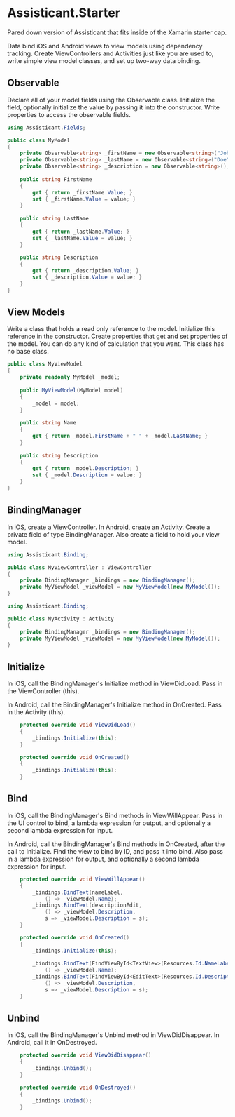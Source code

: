 Assisticant.Starter
===================

Pared down version of Assisticant that fits inside of the Xamarin starter cap.

Data bind iOS and Android views to view models using dependency tracking. Create ViewControllers and Activities
just like you are used to, write simple view model classes, and set up two-way data binding.

## Observable

Declare all of your model fields using the Observable<T> class. Initialize the field, optionally initialize the value
by passing it into the constructor. Write properties to access the observable fields.

```c#
using Assisticant.Fields;

public class MyModel
{
    private Observable<string> _firstName = new Observable<string>("John");
    private Observable<string> _lastName = new Observable<string>("Doe");
    private Observable<string> _description = new Observable<string>();
    
    public string FirstName
    {
        get { return _firstName.Value; }
        set { _firstName.Value = value; }
    }
    
    public string LastName
    {
        get { return _lastName.Value; }
        set { _lastName.Value = value; }
    }
    
    public string Description
    {
        get { return _description.Value; }
        set { _description.Value = value; }
    }
}
```

## View Models

Write a class that holds a read only reference to the model. Initialize this reference in the constructor. Create properties
that get and set properties of the model. You can do any kind of calculation that you want. This class has no base class.

```c#
public class MyViewModel
{
    private readonly MyModel _model;
    
    public MyViewModel(MyModel model)
    {
        _model = model;
    }
    
    public string Name
    {
        get { return _model.FirstName + " " + _model.LastName; }
    }
    
    public string Description
    {
        get { return _model.Description; }
        set { _model.Description = value; }
    }
}
```

## BindingManager

In iOS, create a ViewController. In Android, create an Activity. Create a private field of type BindingManager. Also create
a field to hold your view model.

```c#
using Assisticant.Binding;

public class MyViewController : ViewController
{
    private BindingManager _bindings = new BindingManager();
    private MyViewModel _viewModel = new MyViewModel(new MyModel());
}
```

```c#
using Assisticant.Binding;

public class MyActivity : Activity
{
    private BindingManager _bindings = new BindingManager();
    private MyViewModel _viewModel = new MyViewModel(new MyModel());
}
```

## Initialize

In iOS, call the BindingManager's Initialize method in ViewDidLoad. Pass in the ViewController (this).

In Android, call the BindingManager's Initialize method in OnCreated. Pass in the Activity (this).

```c#
    protected override void ViewDidLoad()
    {
        _bindings.Initialize(this);
    }
```

```c#
    protected override void OnCreated()
    {
        _bindings.Initialize(this);
    }
```

## Bind

In iOS, call the BindingManager's Bind methods in ViewWillAppear. Pass in the UI control to bind, a lambda expression
for output, and optionally a second lambda expression for input.

In Android, call the BindingManager's Bind methods in OnCreated, after the call to Initialize. Find the view to bind by
ID, and pass it into bind. Also pass in a lambda expression for output, and optionally a second lambda expression for input.

```c#
    protected override void ViewWillAppear()
    {
        _bindings.BindText(nameLabel,
            () => _viewModel.Name);
        _bindings.BindText(descriptionEdit,
            () => _viewModel.Description,
            s => _viewModel.Description = s);
    }
```

```c#
    protected override void OnCreated()
    {
        _bindings.Initialize(this);
        
        _bindings.BindText(FindViewById<TextView>(Resources.Id.NameLabel),
            () => _viewModel.Name);
        _bindings.BindText(FindViewById<EditText>(Resources.Id.DescriptionEdit),
            () => _viewModel.Description,
            s => _viewModel.Description = s);
    }
```

## Unbind

In iOS, call the BindingManager's Unbind method in ViewDidDisappear. In Android, call it in OnDestroyed.

```c#
    protected override void ViewDidDisappear()
    {
        _bindings.Unbind();
    }
```

```c#
    protected override void OnDestroyed()
    {
        _bindings.Unbind();
    }
```
